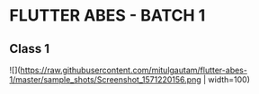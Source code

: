 # FLUTTER ABES - BATCH 1

## Class 1
![](https://raw.githubusercontent.com/mitulgautam/flutter-abes-1/master/sample_shots/Screenshot_1571220156.png | width=100)
